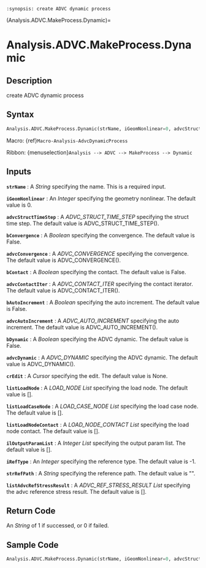 ```{module} Analysis.ADVC.MakeProcess.Dynamic()
:synopsis: create ADVC dynamic process
```

(Analysis.ADVC.MakeProcess.Dynamic)=

# Analysis.ADVC.MakeProcess.Dynamic

## Description

create ADVC dynamic process

## Syntax

```python
Analysis.ADVC.MakeProcess.Dynamic(strName, iGeomNonlinear=0, advcStructTimeStep=ADVC_STRUCT_TIME_STEP(), bConvergence=False, advcConvergence=ADVC_CONVERGENCE(), bContact=False, advcContactIter=ADVC_CONTACT_ITER(), bAutoIncrement=False, advcAutoIncrement=ADVC_AUTO_INCREMENT(), bDynamic=False, advcDynamic=ADVC_DYNAMIC(), crEdit=None, listLoadNode=[], listLoadCaseNode=[], listLoadNodeContact=[], ilOutputParamList=[], iRefType=-1, strRefPath="", listAdvcRefStressResult=[])
```

Macro: {ref}`Macro-Analysis-AdvcDynamicProcess`

Ribbon: {menuselection}`Analysis --> ADVC --> MakeProcess --> Dynamic`

## Inputs

**`strName`**
: A _String_ specifying the name. This is a required input.

**`iGeomNonlinear`**
: An _Integer_ specifying the geometry nonlinear. The default value is 0.

**`advcStructTimeStep`**
: A _ADVC_STRUCT_TIME_STEP_ specifying the struct time step. The default value is ADVC_STRUCT_TIME_STEP().

**`bConvergence`**
: A _Boolean_ specifying the convergence. The default value is False.

**`advcConvergence`**
: A _ADVC_CONVERGENCE_ specifying the convergence. The default value is ADVC_CONVERGENCE().

**`bContact`**
: A _Boolean_ specifying the contact. The default value is False.

**`advcContactIter`**
: A _ADVC_CONTACT_ITER_ specifying the contact iterator. The default value is ADVC_CONTACT_ITER().

**`bAutoIncrement`**
: A _Boolean_ specifying the auto increment. The default value is False.

**`advcAutoIncrement`**
: A _ADVC_AUTO_INCREMENT_ specifying the auto increment. The default value is ADVC_AUTO_INCREMENT().

**`bDynamic`**
: A _Boolean_ specifying the ADVC dynamic. The default value is False.

**`advcDynamic`**
: A _ADVC_DYNAMIC_ specifying the ADVC dynamic. The default value is ADVC_DYNAMIC().

**`crEdit`**
: A _Cursor_ specifying the edit. The default value is None.

**`listLoadNode`**
: A _LOAD_NODE List_ specifying the load node. The default value is [].

**`listLoadCaseNode`**
: A _LOAD_CASE_NODE List_ specifying the load case node. The default value is [].

**`listLoadNodeContact`**
: A _LOAD_NODE_CONTACT List_ specifying the load node contact. The default value is [].

**`ilOutputParamList`**
: A _Integer List_ specifying the output param list. The default value is [].

**`iRefType`**
: An _Integer_ specifying the reference type. The default value is -1.

**`strRefPath`**
: A _String_ specifying the reference path. The default value is "".

**`listAdvcRefStressResult`**
: A _ADVC_REF_STRESS_RESULT List_ specifying the advc reference stress result. The default value is [].

## Return Code

An _String_ of 1 if successed, or 0 if failed.

## Sample Code

```python
Analysis.ADVC.MakeProcess.Dynamic(strName, iGeomNonlinear=0, advcStructTimeStep=ADVC_STRUCT_TIME_STEP(), bConvergence=False, advcConvergence=ADVC_CONVERGENCE(), bContact=False, advcContactIter=ADVC_CONTACT_ITER(), bAutoIncrement=False, advcAutoIncrement=ADVC_AUTO_INCREMENT(), bDynamic=False, advcDynamic=ADVC_DYNAMIC(), crEdit=None, listLoadNode=[], listLoadCaseNode=[], listLoadNodeContact=[], ilOutputParamList=[], iRefType=-1, strRefPath="", listAdvcRefStressResult=[])
```
